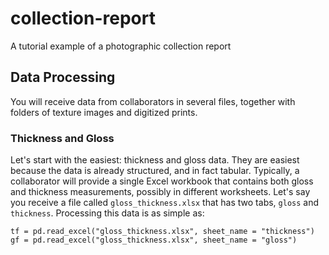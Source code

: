 # collection-report
A tutorial example of a photographic collection report  

## Data Processing

You will receive data from collaborators in several files, together with folders of texture images and digitized prints.

### Thickness and Gloss

Let's start with the easiest: thickness and gloss data. They are easiest because the data is already structured, and in fact tabular. Typically, a collaborator will provide a single Excel workbook that contains both gloss and thickness measurements, possibly in different worksheets. Let's say you receive a file called ``gloss_thickness.xlsx`` that has two tabs, ``gloss`` and ``thickness``. Processing this data is as simple as:

``
tf = pd.read_excel("gloss_thickness.xlsx", sheet_name = "thickness")
gf = pd.read_excel("gloss_thickness.xlsx", sheet_name = "gloss")
``

